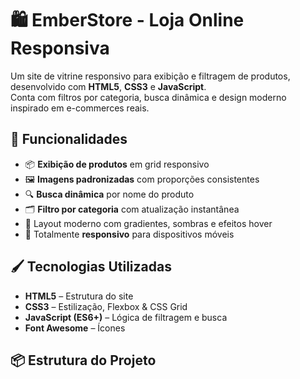 # 🛍️ EmberStore - Loja Online Responsiva

Um site de vitrine responsivo para exibição e filtragem de produtos, desenvolvido com **HTML5**, **CSS3** e **JavaScript**.  
Conta com filtros por categoria, busca dinâmica e design moderno inspirado em e-commerces reais.

## 🚀 Funcionalidades
- 📦 **Exibição de produtos** em grid responsivo
- 🖼️ **Imagens padronizadas** com proporções consistentes
- 🔍 **Busca dinâmica** por nome do produto
- 🗂️ **Filtro por categoria** com atualização instantânea
- 🎨 Layout moderno com gradientes, sombras e efeitos hover
- 📱 Totalmente **responsivo** para dispositivos móveis

## 🖌️ Tecnologias Utilizadas
- **HTML5** – Estrutura do site
- **CSS3** – Estilização, Flexbox & CSS Grid
- **JavaScript (ES6+)** – Lógica de filtragem e busca
- **Font Awesome** – Ícones

## 📦 Estrutura do Projeto
